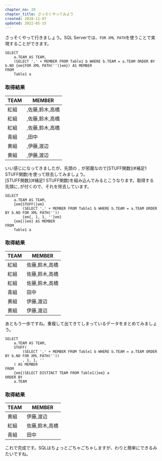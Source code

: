 ```yaml
---
chapter_no: 20
chapter_title: さっそくやってみよう
created: 2020-11-07
updated: 2022-05-15
---
```

さっそくやって行きましょう。SQL Serverでは、`FOR XML PATH`を使うことで実現することができます。

```:SQL
SELECT
    a.TEAM AS TEAM,
    (SELECT ',' + MEMBER FROM Table1 b WHERE b.TEAM = a.TEAM ORDER BY b.NO {em{FOR XML PATH('')}em}) AS MEMBER
FROM
    Table1 a
```

### 取得結果

|TEAM|MEMBER|
|----|------|
|紅組|,佐藤,鈴木,高橋|
|紅組|,佐藤,鈴木,高橋|
|紅組|,佐藤,鈴木,高橋|
|青組|,田中|
|黄組|,伊藤,渡辺|
|黄組|,伊藤,渡辺|

いい感じになってきましたが、先頭の `,` が邪魔なので[STUFF関数](#補足1 STUFF関数)を使って除去してみましょう。  
[STUFF関数](#補足1 STUFF関数)を組み込んでみるとこうなります。取得する先頭に`,`が付くので、それを除去しています。

```:SQL
SELECT
    a.TEAM AS TEAM,
    {em{STUFF(}em}
        (SELECT ',' + MEMBER FROM Table1 b WHERE b.TEAM = a.TEAM ORDER BY b.NO FOR XML PATH(''))
        {em{, 1, 1, ''}em}
    {em{)}em} AS MEMBER
FROM
    Table1 a
```

### 取得結果

|TEAM|MEMBER|
|----|------|
|紅組|佐藤,鈴木,高橋|
|紅組|佐藤,鈴木,高橋|
|紅組|佐藤,鈴木,高橋|
|青組|田中|
|黄組|伊藤,渡辺|
|黄組|伊藤,渡辺|

あともう一歩ですね。重複して出てきてしまっているデータをまとめてみましょう。

```:SQL
SELECT
    a.TEAM AS TEAM,
    STUFF(
        (SELECT ',' + MEMBER FROM Table1 b WHERE b.TEAM = a.TEAM ORDER BY b.NO FOR XML PATH(''))
        , 1, 1, ''
    ) AS MEMBER
FROM
    {em{(SELECT DISTINCT TEAM FROM Table1)}em} a
ORDER BY
    a.TEAM
```

### 取得結果

|TEAM|MEMBER|
|----|------|
|黄組|伊藤,渡辺|
|紅組|佐藤,鈴木,高橋|
|青組|田中|

これで完成です。SQLはちょっとごちゃごちゃしますが、わりと簡単にできるみたいですね。
